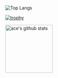 

![Top Langs](https://github-readme-stats.vercel.app/api/top-langs/?username=KunwarPrabhat&layout=compact&cache_seconds=10)

[![trophy](https://github-profile-trophy.vercel.app/?username=KunwarPrabhat&theme=dracula&rank=-?&margin-w=4&no-frame=true)](https://github.com/KunwarPrabhat)

<a href="https://github.com/KunwarPrabhat"><img align="center" src="https://github-readme-stats.vercel.app/api?username=KunwarPrabhat&theme=dracula&count_private=true&hide=stars&show_icons=true&line_height=27&hide_border=true" alt="ace's github stats" height="150px" style="border: none !important;" /></a>
